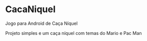 # CacaNiquel
Jogo para Android de Caça Níquel

Projeto simples e um caça níquel com temas do Mario e Pac Man
